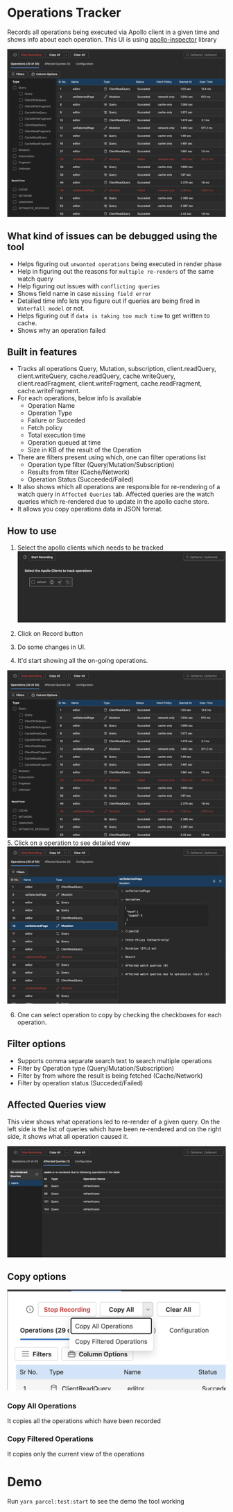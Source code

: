 # Operations Tracker

Records all operations being executed via Apollo client in a given time and shows info about each operation.
This UI is using [apollo-inspector](https://www.npmjs.com/package/apollo-inspector?activeTab=readme) library<br>

![plot](./docs/operation-tracker-result.png)

## What kind of issues can be debugged using the tool

- Helps figuring out `unwanted operations` being executed in render phase
- Help in figuring out the reasons for `multiple re-renders` of the same watch query​
- Help figuring out issues with `conflicting queries​`
- Shows field name in case `missing field error`
- Detailed time info lets you figure out if queries are being fired in `Waterfall model` or not.
- Helps figuring out if `data is taking too much time` to get written to cache.
- Shows why an operation failed

## Built in features

- Tracks all operations Query, Mutation, subscription, client.readQuery, client.writeQuery, cache.readQuery, cache.writeQuery, client.readFragment, client.writeFragment, cache.readFragment, cache.writeFragment.
- For each operations, below info is available
  - Operation Name
  - Operation Type
  - Failure or Succeded
  - Fetch policy
  - Total execution time
  - Operation queued at time
  - Size in KB of the result of the Operation
- There are filters present using which, one can filter operations list
  - Operation type filter (Query/Mutation/Subscription)
  - Results from filter (Cache/Network)
  - Operation Status (Succeeded/Failed)
- It also shows which all operations are responsible for re-rendering of a watch query in `Affected Queries` tab. Affected queries are the watch queries which re-rendered due to update in the apollo cache store.
- It allows you copy operations data in JSON format.

## How to use

1. Select the apollo clients which needs to be tracked
   ![plot](./docs/start-page.png)

2. Click on Record button
3. Do some changes in UI.
4. It'd start showing all the on-going operations.

![plot](./docs/operation-tracker-result.png) 5. Click on a operation to see detailed view
![plot](./docs/operations-tracker-detailed-view.png)

6. One can select operation to copy by checking the checkboxes for each operation.

## Filter options

- Supports comma separate search text to search multiple operations
- Filter by Operation type (Query/Mutation/Subscription)
- Filter by from where the result is being fetched (Cache/Network)
- Filter by operation status (Succeded/Failed)

## Affected Queries view

This view shows what operations led to re-render of a given query.
On the left side is the list of queries which have been re-rendered and on the right side, it shows what all operation caused it.

![plot](./docs/affected-queries-view.png)

## Copy options

![plot](./docs/operations-tracker-copy.png)

### Copy All Operations

It copies all the operations which have been recorded

### Copy Filtered Operations

It copies only the current view of the operations

# Demo

Run `yarn parcel:test:start` to see the demo the tool working
